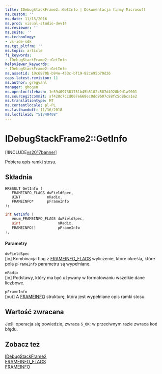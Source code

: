 ```yaml
---
title: IDebugStackFrame2::GetInfo | Dokumentacja firmy Microsoft
ms.custom: ''
ms.date: 11/15/2016
ms.prod: visual-studio-dev14
ms.reviewer: ''
ms.suite: ''
ms.technology:
- vs-ide-sdk
ms.tgt_pltfrm: ''
ms.topic: article
f1_keywords:
- IDebugStackFrame2::GetInfo
helpviewer_keywords:
- IDebugStackFrame2::GetInfo
ms.assetid: 19c6870b-b94e-453c-bf19-82ce95b79d26
caps.latest.revision: 11
ms.author: gregvanl
manager: ghogen
ms.openlocfilehash: 1e394097381751b45b5102c587d4920b9d1a9001
ms.sourcegitcommit: af428c7ccd007e668ec0dd8697c88fc5d8bca1e2
ms.translationtype: MT
ms.contentlocale: pl-PL
ms.lasthandoff: 11/16/2018
ms.locfileid: "51749408"
---
```

# <a name="idebugstackframe2getinfo"></a>IDebugStackFrame2::GetInfo
[!INCLUDE[vs2017banner](../../../includes/vs2017banner.md)]

Pobiera opis ramki stosu.  
  
## <a name="syntax"></a>Składnia  
  
```cpp#  
HRESULT GetInfo (   
   FRAMEINFO_FLAGS dwFieldSpec,  
   UINT            nRadix,  
   FRAMEINFO*      pFrameInfo  
);  
```  
  
```csharp  
int GetInfo (   
   enum_FRAMEINFO_FLAGS dwFieldSpec,  
   uint                 nRadix,  
   FRAMEINFO[]          pFrameInfo  
);  
```  
  
#### <a name="parameters"></a>Parametry  
 `dwFieldSpec`  
 [in] Kombinacja flag z [FRAMEINFO_FLAGS](../../../extensibility/debugger/reference/frameinfo-flags.md) wyliczenie, które określa, które pola `pFrameInfo` parametru są wypełniane.  
  
 `nRadix`  
 [in] Podstawy, który ma być używany w formatowaniu wszelkie dane liczbowe.  
  
 `pFrameInfo`  
 [out] A [FRAMEINFO](../../../extensibility/debugger/reference/frameinfo.md) strukturę, która jest wypełniane opis ramki stosu.  
  
## <a name="return-value"></a>Wartość zwracana  
 Jeśli operacja się powiedzie, zwraca `S_OK`; w przeciwnym razie zwraca kod błędu.  
  
## <a name="see-also"></a>Zobacz też  
 [IDebugStackFrame2](../../../extensibility/debugger/reference/idebugstackframe2.md)   
 [FRAMEINFO_FLAGS](../../../extensibility/debugger/reference/frameinfo-flags.md)   
 [FRAMEINFO](../../../extensibility/debugger/reference/frameinfo.md)

